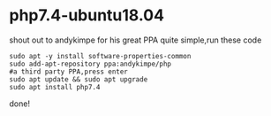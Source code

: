 # php7.4-ubuntu18.04
shout out to andykimpe for his great PPA
quite simple,run these code
```
sudo apt -y install software-properties-common
sudo add-apt-repository ppa:andykimpe/php
#a third party PPA,press enter
sudo apt update && sudo apt upgrade
sudo apt install php7.4
```
done!
